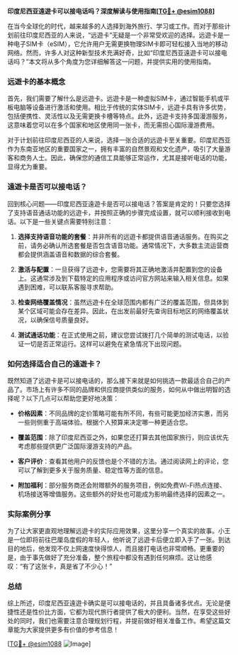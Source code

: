 **印度尼西亚遠遊卡可以接电话吗？深度解读与使用指南[[TG💪+ @esim1088](https://t.me/s/esim1088)]**

在当今全球化的时代，越来越多的人选择到海外旅行、学习或工作。而对于那些计划前往印度尼西亚的人来说，“远遊卡”无疑是一个非常受欢迎的选择。远遊卡是一种电子SIM卡（eSIM），它允许用户无需更换物理SIM卡即可轻松接入当地的移动网络。然而，许多人对这种新型技术充满好奇，比如“印度尼西亚遠遊卡可以接电话吗？”本文将从多个角度为您详细解答这一问题，并提供实用的使用指南。

### 远遊卡的基本概念

首先，我们需要了解什么是远遊卡。远遊卡是一种虚拟SIM卡，通过智能手机或平板电脑等设备进行激活和使用。相比于传统的实体SIM卡，远遊卡具有许多优势，包括便携性、灵活性以及无需更换卡槽等特点。此外，远遊卡支持多国漫游服务，这意味着您可以在多个国家和地区使用同一张卡，而无需担心国际漫游费用。

对于计划前往印度尼西亚的人来说，选择一张合适的远遊卡至关重要。印度尼西亚作为东南亚地区的重要国家之一，拥有丰富的自然景观和文化遗产，吸引了大量游客和商务人士。因此，确保您的通信工具能够正常运作，尤其是接听电话的功能，显得尤为重要。

### 遠遊卡是否可以接电话？

回到核心问题——印度尼西亚遠遊卡是否可以接电话？答案是肯定的！只要您选择了支持语音通话功能的远遊卡，并按照正确的步骤完成设置，就可以顺利接收到电话。以下是一些关键点需要特别注意：

1. **选择支持语音功能的套餐**：并非所有的远遊卡都提供语音通话服务。在购买之前，请务必确认所选套餐是否包含语音功能。通常情况下，大多数主流运营商都会提供涵盖语音和数据的综合套餐。

2. **激活与配置**：一旦获得了远遊卡，您需要将其正确地激活并配置到您的设备上。这通常涉及到下载特定的应用程序或访问官方网站来输入相关信息。如果遇到困难，可以联系客服寻求帮助。

3. **检查网络覆盖情况**：虽然远遊卡在全球范围内都有广泛的覆盖范围，但具体到某个区域可能会存在差异。因此，在出发前最好先查询目标地区的网络覆盖状况，以确保信号质量良好。

4. **测试通话功能**：在正式使用之前，建议您尝试拨打几个简单的测试电话，以验证一切是否正常运行。这样可以避免在紧急情况下出现问题。

### 如何选择适合自己的遠遊卡？

既然知道了远遊卡是可以接电话的，那么接下来就是如何挑选一款最适合自己的产品了。市场上有许多不同的品牌和供应商提供类似的服务，如何从中做出明智的选择呢？以下几点可以帮助您更好地决策：

- **价格因素**：不同品牌的定价策略可能有所不同，有些可能更加经济实惠，而另一些则侧重于高端体验。根据个人预算来决定哪一种更适合您。
  
- **覆盖范围**：除了印度尼西亚之外，如果您还打算去其他国家旅行，则应该优先考虑那些提供更广泛国际漫游支持的产品。
  
- **客户评价**：查看其他用户的反馈也是个不错的方法。通过阅读网上的评论，您可以了解到更多关于服务质量、稳定性等方面的信息。
  
- **附加福利**：部分服务商还会附赠额外的服务项目，例如免费Wi-Fi热点连接、机场接送等增值服务。这些额外的好处也可能成为影响最终选择的因素之一。

### 实际案例分享

为了让大家更直观地理解远遊卡的实际应用效果，这里分享一个真实的故事。小王是一位即将前往巴厘岛度假的年轻人，他听说了远遊卡后便立即入手了一张。到达目的地后，他发现不仅上网速度快得惊人，而且接打电话也非常顺畅。更重要的是，由于事先做好了充分准备，整个旅程中都没有遇到任何麻烦。这让他感叹：“有了这张卡，真是省了不少心！”

### 总结

综上所述，印度尼西亚遠遊卡确实是可以接电话的，并且具备诸多优点。无论是便捷性还是性价比方面，它都为现代旅行者提供了极大的便利。当然，在享受这些好处的同时，我们也需要注意合理规划行程，并提前做好相关准备工作。希望这篇文章能为大家提供更多有价值的参考信息！

[[TG💪+ @esim1088](https://t.me/s/esim1088) ![Image](https://i.postimg.cc/4NQfJmqS/Snipaste-2025-05-13-00-14-12.png)]